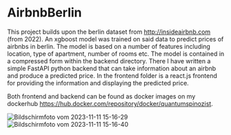 # AirbnbBerlin

This project builds upon the berlin dataset from http://insideairbnb.com (from 2022). An xgboost model was trained on said data to predict prices of
airbnbs in berlin. The model is based on a number of features including location, type of apartment, number of rooms etc. The model is contained in a compressed
form within the backend directory. There I have written a simple FastAPI python backend that can take information about an airbnb and produce a predicted price.
In the frontend folder is a react.js frontend for providing the information and displaying the predicted price.

Both frontend and backend can be found as docker images on my dockerhub https://hub.docker.com/repository/docker/quantumspinozist.

 
![Bildschirmfoto vom 2023-11-11 15-16-29](https://github.com/QuantumSpinozist/AirbnbBerlin/assets/143954969/92c054de-82c4-4d44-9c5b-744f9f5b5934)
![Bildschirmfoto vom 2023-11-11 15-16-40](https://github.com/QuantumSpinozist/AirbnbBerlin/assets/143954969/3116a7aa-8b00-4ef6-a9ae-ea15e2534f2f)
